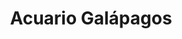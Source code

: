 ---
title: "Acuario Galápagos"
url: /ciudad-autonoma-de-buenos-aires/acuario-galapagos/
shop: Tiere
---